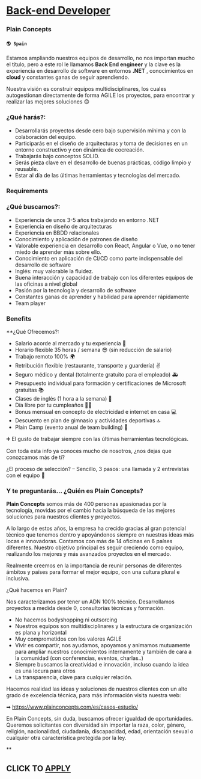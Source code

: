 # [Back-end Developer](https://www.remotewlb.com/apply/back-end-developer-71416)  
### Plain Concepts  
#### `🌎 Spain`  

Estamos ampliando nuestros equipos de desarrollo, no nos importan mucho el título, pero a este rol le llamamos **Back End engineer** y la clave es la experiencia en desarrollo de software en entornos **.NET** , conocimientos en **cloud** y constantes ganas de seguir aprendiendo.

Nuestra visión es construir equipos multidisciplinares, los cuales autogestionan directamente de forma AGILE los proyectos, para encontrar y realizar las mejores soluciones 😊

### ¿Qué harás?:

  * Desarrollarás proyectos desde cero bajo supervisión mínima y con la colaboración del equipo.
  * Participarás en el diseño de arquitecturas y toma de decisiones en un entorno constructivo y con dinámica de cocreación.
  * Trabajarás bajo conceptos SOLID.
  * Serás pieza clave en el desarrollo de buenas prácticas, código limpio y reusable.
  * Estar al día de las últimas herramientas y tecnologías del mercado.

### Requirements

### ¿Qué buscamos?:

  * Experiencia de unos 3-5 años trabajando en entorno .NET
  * Experiencia en diseño de arquitecturas
  * Experiencia en BBDD relacionales
  * Conocimiento y aplicación de patrones de diseño
  * Valorable experiencia en desarrollo con React, Angular o Vue, o no tener miedo de aprender más sobre ello. 
  * Conocimiento en aplicación de CI/CD como parte indispensable del desarrollo de software
  * Inglés: muy valorable la fluidez.
  * Buena interacción y capacidad de trabajo con los diferentes equipos de las oficinas a nivel global
  * Pasión por la tecnología y desarrollo de software
  * Constantes ganas de aprender y habilidad para aprender rápidamente
  * Team player

### Benefits

 **¿Qué Ofrecemos?:

  * Salario acorde al mercado y tu experiencia 🤑
  * Horario flexible 35 horas / semana 😎 (sin reducción de salario)
  * Trabajo remoto 100% 🌍
  * Retribución flexible (restaurante, transporte y guardería) ✌
  * Seguro médico y dental (totalmente gratuito para el empleado) 🚑
  * Presupuesto individual para formación y certificaciones de Microsoft gratuitas 📚
  * Clases de inglés (1 hora a la semana) 🗽
  * Día libre por tu cumpleaños 🌴🥳
  * Bonus mensual en concepto de electricidad e internet en casa 💻
  * Descuento en plan de gimnasio y actividades deportivas 🔝
  * Plain Camp (evento anual de team building) 🎪

➕ El gusto de trabajar siempre con las últimas herramientas tecnológicas.

Con toda esta info ya conoces mucho de nosotros, ¿nos dejas que conozcamos más de ti?

¿El proceso de selección? – Sencillo, 3 pasos: una llamada y 2 entrevistas con el equipo 🤘

### Y te preguntarás… ¿Quién es Plain Concepts?

 **Plain Concepts** somos más de 400 personas apasionadas por la tecnología, movidas por el cambio hacia la búsqueda de las mejores soluciones para nuestros clientes y proyectos.

A lo largo de estos años, la empresa ha crecido gracias al gran potencial técnico que tenemos dentro y apoyándonos siempre en nuestras ideas más locas e innovadoras. Contamos con más de 14 oficinas en 6 países diferentes. Nuestro objetivo principal es seguir creciendo como equipo, realizando los mejores y más avanzados proyectos en el mercado.

Realmente creemos en la importancia de reunir personas de diferentes ámbitos y países para formar el mejor equipo, con una cultura plural e inclusiva.

¿Qué hacemos en Plain?

Nos caracterizamos por tener un ADN 100% técnico. Desarrollamos proyectos a medida desde 0, consultorías técnicas y formación.

  * No hacemos bodyshopping ni outsorcing 
  * Nuestros equipos son multidisciplinares y la estructura de organización es plana y horizontal
  * Muy comprometidos con los valores AGILE 
  * Vivir es compartir, nos ayudamos, apoyamos y animamos mutuamente para ampliar nuestros conocimientos internamente y también de cara a la comunidad (con conferencias, eventos, charlas..)
  * Siempre buscamos la creatividad e innovación, incluso cuando la idea es una locura para otros
  * La transparencia, clave para cualquier relación. 

Hacemos realidad las ideas y soluciones de nuestros clientes con un alto grado de excelencia técnica, para más información visita nuestra web:

➡ https://www.plainconcepts.com/es/casos-estudio/

En Plain Concepts, sin duda, buscamos ofrecer igualdad de oportunidades. Queremos solicitantes con diversidad sin importar la raza, color, género, religión, nacionalidad, ciudadanía, discapacidad, edad, orientación sexual o cualquier otra característica protegida por la ley.

**

  
## CLICK TO [APPLY](https://www.remotewlb.com/apply/back-end-developer-71416)

